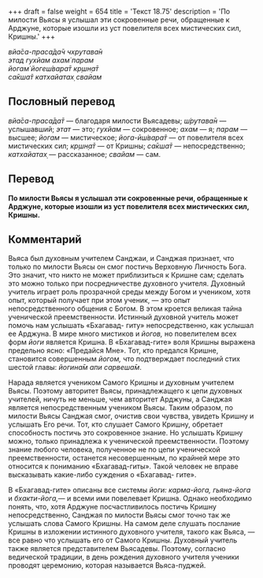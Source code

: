 +++
draft = false
weight = 654
title = 'Текст 18.75'
description = 'По милости Вьясы я услышал эти сокровенные речи, обращенные к Арджуне, которые изошли из уст повелителя всех мистических сил, Кришны.'
+++

_вйа̄са-праса̄да̄ч чхрутава̄н  
этад гухйам ахам̇ парам  
йогам̇ йогеш́вара̄т кр̣шн̣а̄т  
са̄кша̄т катхайатах̣ свайам_

## Пословный перевод

_вйа̄са_\-_праса̄да̄т_ — благодаря милости Вьясадевы; _ш́рутава̄н_ — услышавший; _этат_ — это; _гухйам_ — сокровенное; _ахам_ — я; _парам_ — высшее; _йогам_ — мистическое; _йога_\-_ӣш́вара̄т_ — от повелителя всех мистических сил; _кр̣шн̣а̄т_ — от Кришны; _са̄кша̄т_ — непосредственно; _катхайатах̣_ — рассказанное; _свайам_ — сам.

## Перевод

**По милости Вьясы я услышал эти сокровенные речи, обращенные к Арджуне, которые изошли из уст повелителя всех мистических сил, Кришны.**

## Комментарий

Вьяса был духовным учителем Санджаи, и Санджая признает, что только по милости Вьясы он смог постичь Верховную Личность Бога. Это значит, что никто не может приблизиться к Кришне сам; сделать это можно только при посредничестве духовного учителя. Духовный учитель играет роль прозрачной среды между Богом и учеником, хотя опыт, который получает при этом ученик, — это опыт непосредственного общения с Богом. В этом кроется великая тайна ученической преемственности. Истинный духовной учитель может помочь нам услышать «Бхагавад- гиту» непосредственно, как услышал ее Арджуна. В мире много мистиков и _йогов,_ но повелителем всех форм _йоги_ является Кришна. В «Бхагавад-гите» воля Кришны выражена предельно ясно: «Предайся Мне». Тот, кто предался Кришне, становится совершенным _йогом,_ что подтверждает последний стих шестой главы: _йогина̄м апи сарвеша̄м_.

Нарада является учеником Самого Кришны и духовным учителем Вьясы. Поэтому авторитет Вьясы, принадлежащего к цепи духовных учителей, ничуть не меньше, чем авторитет Арджуны, а Санджая является непосредственным учеником Вьясы. Таким образом, по милости Вьясы Санджая смог, очистив свои чувства, увидеть Кришну и услышать Его речи. Тот, кто слушает Самого Кришну, обретает способность постичь это сокровенное знание. Но услышать Кришну можно, только принадлежа к ученической преемственности. Поэтому знание любого человека, полученное не по цепи ученической преемственности, останется несовершенным, по крайней мере это относится к пониманию «Бхагавад-гиты». Такой человек не вправе высказывать какие-либо суждения о «Бхагавад- гите».

В «Бхагавад-гите» описаны все системы _йоги: карма-йога, гьяна-йога_ и _бхакти-йога,_— и всеми ими повелевает Кришна. Однако необходимо понять, что, хотя Арджуне посчастливилось постичь Кришну непосредственно, Санджая по милости Вьясы смог точно так же услышать слова Самого Кришны. На самом деле слушать послание Кришны в изложении истинного духовного учителя, такого как Вьяса, — все равно что услышать его от Самого Кришны. Духовный учитель также является представителем Вьясадевы. Поэтому, согласно ведической традиции, в день рождения духовного учителя ученики проводят церемонию, которая называется Вьяса-пуджей.
